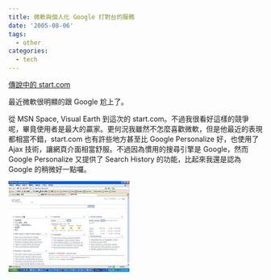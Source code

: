 ```yaml
---
title: 微軟與個人化 Google 打對台的服務
date: '2005-08-06'
tags:
  - other
categories:
  - tech
---
```

[傳說中的 start.com](http://www.start.com/3/)  
  
最近微軟很明顯的跟 Google 尬上了。  
  
從 MSN Space, Visual Earth 到這次的 start.com。不過我很看好這樣的競爭呢，畢竟使用者是最大的贏家。更何況我雖然不怎麼喜歡微軟，但是他最近的表現都相當不錯，start.com 也有許些地方甚至比 Google Personalize 好，也使用了 Ajax 技術，讓網頁介面相當舒服。不過因為慣用的搜尋引擎是 Google，然而 Google Personalize 又提供了 Search History 的功能，比起來我還是認為 Google 的稍微好一點囉。  
  
[![start.com screenshot](images/0.jpg)](http://www.flickr.com/photos/yurenju/31489362/ "Photo Sharing")